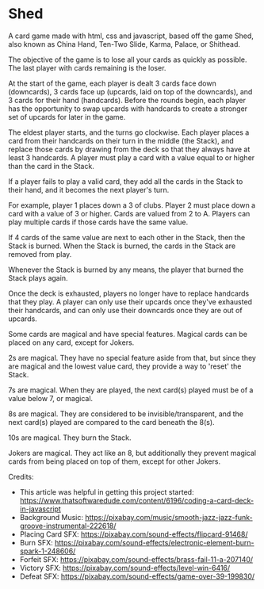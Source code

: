 # Shed
A card game made with html, css and javascript, based off the game Shed, also known as China Hand, Ten-Two Slide, Karma, Palace, or Shithead. 

The objective of the game is to lose all your cards as quickly as possible. The last player with cards remaining is the loser.

At the start of the game, each player is dealt 3 cards face down (downcards), 3 cards face up (upcards, laid on top of the downcards), and 3 cards for their hand (handcards). Before the rounds begin, each player has the opportunity to swap upcards with handcards to create a stronger set of upcards for later in the game.

The eldest player starts, and the turns go clockwise. Each player places a card from their handcards on their turn in the middle (the Stack), and replace those cards by drawing from the deck so that they always have at least 3 handcards. A player must play a card with a value equal to or higher than the card in the Stack. 

If a player fails to play a valid card, they add all the cards in the Stack to their hand, and it becomes the next player's turn.

For example, player 1 places down a 3 of clubs. Player 2 must place down a card with a value of 3 or higher. Cards are valued from 2 to A. Players can play multiple cards if those cards have the same value.

If 4 cards of the same value are next to each other in the Stack, then the Stack is burned. When the Stack is burned, the cards in the Stack are removed from play.

Whenever the Stack is burned by any means, the player that burned the Stack plays again.

Once the deck is exhausted, players no longer have to replace handcards that they play. A player can only use their upcards once they've exhausted their handcards, and can only use their downcards once they are out of upcards.

Some cards are magical and have special features. Magical cards can be placed on any card, except for Jokers. 

2s are magical. They have no special feature aside from that, but since they are magical and the lowest value card, they provide a way to 'reset' the Stack.

7s are magical. When they are played, the next card(s) played must be of a value below 7, or magical.

8s are magical. They are considered to be invisible/transparent, and the next card(s) played are compared to the card beneath the 8(s).

10s are magical. They burn the Stack. 

Jokers are magical. They act like an 8, but additionally they prevent magical cards from being placed on top of them, except for other Jokers.

Credits:
- This article was helpful in getting this project started: https://www.thatsoftwaredude.com/content/6196/coding-a-card-deck-in-javascript 
- Background Music: https://pixabay.com/music/smooth-jazz-jazz-funk-groove-instrumental-222618/
- Placing Card SFX: https://pixabay.com/sound-effects/flipcard-91468/
- Burn SFX: https://pixabay.com/sound-effects/electronic-element-burn-spark-1-248606/
- Forfeit SFX: https://pixabay.com/sound-effects/brass-fail-11-a-207140/
- Victory SFX: https://pixabay.com/sound-effects/level-win-6416/
- Defeat SFX: https://pixabay.com/sound-effects/game-over-39-199830/